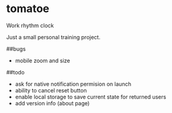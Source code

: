 # tomatoe
Work rhythm clock

Just a small personal training project.

##bugs
* mobile zoom and size

##todo
* ask for native notification permision on launch
* ability to cancel reset button
* enable local storage to save current state for returned users
* add version info (about page)

